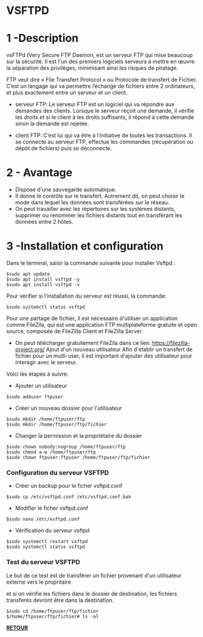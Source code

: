 # VSFTPD
# 1 -Description
vsFTPd (Very Secure FTP Daemon, est un serveur FTP qui mise beaucoup sur la sécurité. Il est l'un des premiers logiciels serveurs à mettre en œuvre 
la séparation des privilèges, minimisant ainsi les risques de piratage.

FTP veut dire « File Transfert Protocol » ou Protocole de transfert de Fichier.
C’est un langage qui va permettre l’échange de fichiers entre 2 ordinateurs, et plus exactement entre un serveur et un client.

- serveur FTP: Le serveur FTP est un logiciel qui va répondre aux demandes des clients. Lorsque le serveur reçoit une demande, 
il vérifie les droits et si le client à les droits suffisants, il répond à cette demande 
sinon la demande est rejetée.

- client FTP: C’est lui qui va être à l’initiative de toutes les transactions.
Il se connecte au serveur FTP, effectue les commandes (récupération ou dépôt de fichiers) puis se déconnecte. 
# 2 - Avantage
- Dispose d'une sauvegarde automatique.
- Il donne le contrôle sur le transfert. Autrement dit, on peut choisir le mode dans lequel les données sont transférées sur le réseau.
- On peut travailler avec les répertoires sur les systèmes distants, supprimer ou renommer les fichiers distants tout en transférant 
les données entre 2 hôtes. 
# 3 -Installation et configuration
Dans le terminal, saisir la commande suivante pour installer Vsftpd :
```
$sudo apt update
$sudo apt install vsftpd -y
$sudo apt install vsftpd -v
```

Pour vérifier si l'installation du serveur est réussi, la commande:

```
$sudo systemctl status vsftpd
```
Pour une partage de fichier, il est nécessaire d'utiliser un application comme FileZila, qui est une application FTP multiplateforme gratuite et open source, composée de FileZilla Client et FileZilla Server.

 * On peut télécharger gratuitement FileZila dans ce lien: 
 <https://filezilla-project.org/>
  Ajout d'un nouveau utilisateur
Afin d'établir un transfert de fichier pour un mutli-user, il est important d'ajouter des utilisateur pour interagir avec le serveur.

Voici les étapes à suivre:

* Ajouter un utilisateur

```
$sudo adduser ftpuser
```

* Créer un nouveau dossier pour l'utilisateur

```
$sudo mkdir /home/ftpuser/ftp
$sudo mkdir /home/ftpuser/ftp/fichier
```

* Changer la permission et la propriétaire du dossier

```
$sudo chown nobody:nogroup /home/ftpuser/ftp 
$sudo chmod a-w /home/ftpuser/ftp
$sudo chown ftpuser:ftpuser /home/ftpuser/ftp/fichier
```

###  Configuration du serveur VSFTPD
* Créer un backup pour le ficher vsftpd.conf

```
$sudo cp /etc/vsftpd.conf /etc/vsftpd.conf.bak
```

* Modifier le ficher vsftpd.conf

```
$sudo nano /etc/vsftpd.conf
```

* Vérification du serveur vsftpd

```
$sudo systemctl restart vsftpd
$sudo systemctl status vsftpd
```

###  Test du serveur VSFTPD
Le but de ce test est de transférer un fichier provenant d'un utilisateur externe vers le propritaire


et si on vérifie les fichiers dans le dossier de destination, les fichiers transferés devront être dans la destination.
```
$sudo cd /home/ftpuser/ftp/fichier
$/home/ftpuser/ftp/fichier# ls -al
```
<!-- RETOUR -->
**<a href='https://github.com/Onja74/SYS-1'>RETOUR</a>**
